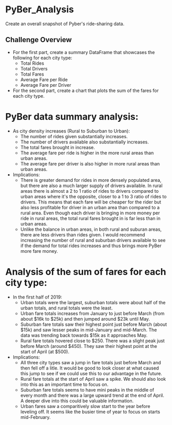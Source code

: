 # PyBer_Analysis
Create an overall snapshot of Pyber's ride-sharing data.

## Challenge Overview
- For the first part, create a summary DataFrame that showcases the following for each city type:
    - Total Rides
    - Total Drivers
    - Total Fares
    - Average Fare per Ride
    - Average Fare per Driver
- For the second part, create a chart that plots the sum of the fares for each city type.

# PyBer data summary analysis:
- As city density increases (Rural to Suburban to Urban):
    - The number of rides given substantially increases.
    - The number of drivers available also substantially increases.
    - The total fares brought in increase.
    - The average fare per ride is higher in the more rural areas than urban areas.
    - The average fare per driver is also higher in more rural areas than urban areas.
- Implications:
    - There is greater demand for rides in more densely populated area, but there are also a much larger supply of drivers available. In rural areas there is almost a 2 to 1 ratio of rides to drivers compared to urban areas where it's the opposite, closer to a 1 to 3 ratio of rides to drivers. This means that each fare will be cheaper for the rider but also less profitable for driver in an urban area than compared to a rural area. Even though each driver is bringing in more money per ride in rural areas, the total rural fares brought in is far less than in urban areas.
    - Unlike the balance in urban areas, in both rural and suburan areas, there are less drivers than rides given. I would recommend increasing the number of rural and suburban drivers available to see if the demand for total rides increases and thus brings more PyBer more fare money. 

# Analysis of the sum of fares for each city type:
- In the first half of 2019:
    - Urban totals were the largest, suburban totals were about half of the urban totals, and rural totals were the least.
    - Urban fare totals increases from January to just before March (from about $16k to $25k) and then jumped around $23k until May.
    - Suburban fare totals saw their highest point just before March (about $15k) and saw lesser peaks in mid-January and mid-March. The data was trending back towards $15k as it approaches May.
    - Rural fare totals hovered close to $250. There was a slight peak just before March (around $450). They saw their highest point at the start of April (at $500). 
- Implications:
    - All three city types saw a jump in fare totals just before March and then fell off a litle. It would be good to look closer at what caused this jump to see if we could use this to our advantage in the future. 
    - Rural fare totals at the start of April saw a spike. We should also look into this as an important time to focus on.
    - Suburban fare totals seems to have mini peaks in the middle of every month and there was a large upward trend at the end of April. A deeper dive into this could be valuable information.
    - Urban fares saw a comparitively slow start to the year before leveling off. It seems like the busier time of year to focus on starts mid-February. 